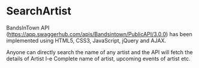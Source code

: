 # SearchArtist
BandsInTown API (https://app.swaggerhub.com/apis/Bandsintown/PublicAPI/3.0.0) has been implemented using HTML5, CSS3, JavaScript, jQuery and AJAX.

Anyone can directly search the name of any artist and the API will fetch the details of Artist I-e Complete name of artist, upcoming events of artist etc. 
